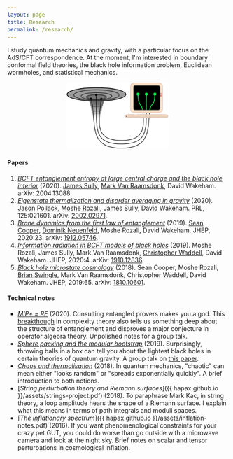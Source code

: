 ```yaml
---
layout: page
title: Research
permalink: /research/
---
```


I study quantum mechanics and gravity, with a particular focus on the
AdS/CFT correspondence.
At the moment, I'm interested in boundary conformal field theories,
the black hole information problem, Euclidean wormholes, and
statistical mechanics.

<figure>
    <div style="text-align:center"><img src ="/images/er=epr.png"
    width="55%" />
	</div>
	</figure>


#### Papers

1. [*BCFT entanglement entropy at large central charge and the black hole interior*](https://arxiv.org/abs/2004.13088)
   (2020). [James Sully](http://inspirehep.net/search?p=author%3AJ.Sully.1%20AND%20collection%3Aciteable), [Mark Van Raamsdonk](https://www.phas.ubc.ca/~mav/vanraamsdonk.html), David Wakeham. arXiv: 2004.13088.
2. [*Eigenstate thermalization and disorder averaging in gravity*](https://journals.aps.org/prl/abstract/10.1103/PhysRevLett.125.021601)
   (2020). [Jason Pollack](https://www.phas.ubc.ca/~jpollack/),
   [Moshe Rozali](https://www.phas.ubc.ca/~rozali/), James Sully,
   David Wakeham. PRL, 125:021601. arXiv:
   [2002.02971](https://arxiv.org/pdf/2002.02971.pdf).
3. [*Brane dynamics from the first law of entanglement*](https://link.springer.com/content/pdf/10.1007/JHEP03(2020)023.pdf)
  (2019). [Sean Cooper](https://seancooper.info/),
  [Dominik Neuenfeld](http://inspirehep.net/search?ln=en&ln=en&p=Dominik+Neuenfeld&of=hb&action_search=Search&sf=&so=d&rm=&rg=25&sc=0),
 Moshe Rozali, David
  Wakeham. JHEP, 2020:23. arXiv: [1912.05746](https://arxiv.org/pdf/1912.05746.pdf).
4. [*Information radiation in BCFT models of black holes*](https://link.springer.com/content/pdf/10.1007/JHEP05(2020)004.pdf)
  (2019). Moshe Rozali,
 James Sully,
 Mark Van Raamsdonk,
  [Christopher Waddell](https://inspirehep.net/literature?sort=mostrecent&size=25&page=1&q=a%20C.Waddell.2),
  David Wakeham. JHEP, 2020:4. arXiv: [1910.12836](https://arxiv.org/pdf/1910.12836.pdf).
5. [*Black hole microstate cosmology*](https://link.springer.com/content/pdf/10.1007%2FJHEP07%282019%29065.pdf)
  (2018). Sean Cooper,
  Moshe Rozali,
  [Brian Swingle](https://sites.google.com/site/physicsmonkey/),
 Mark Van Raamsdonk,
  Christopher Waddell, David Wakeham. JHEP, 2019:65. arXiv:
  [1810.10601](https://arxiv.org/abs/1810.10601).

#### Technical notes

- [*MIP\* = RE*](assets/mipre.pdf) (2020). Consulting entangled
  provers makes you a god. This
  [breakthough](https://arxiv.org/abs/2001.04383) in complexity theory
  also tells us something deep about the structure of entanglement and disproves a major
  conjecture in operator algebra theory. Unpolished notes for a group talk. <!--, showing that entangled provers can convince you of almost anything.-->
- [*Sphere packing and the modular bootstrap*](assets/sphere-packing.pdf)
  (2019). Surprisingly, throwing balls in a box can tell you about the
  lightest black holes in certain theories of quantum gravity. A group
  talk on [this paper](https://arxiv.org/abs/1905.01319).
- [*Chaos and thermalisation*](assets/chaos.pdf) (2018). In quantum
  mechanics, "chaotic" can mean either "looks random" or "spreads exponentially
  quickly". A brief introduction to both notions.
- [*String perturbation theory and Riemann surfaces*]({{
hapax.github.io }}/assets/strings-project.pdf) (2018). To paraphrase
Mark Kac, in string theory, a loop amplitude hears the shape of a
Riemann surface. I explain what this means in terms of path integrals
and moduli spaces.
- [*The inflationary spectrum*]({{ hapax.github.io
  }}/assets/inflation-notes.pdf) (2016). If you want phenomenological
  constraints for your crazy pet GUT, you could do worse than go
  outside with a microwave camera and look at the night sky. Brief
  notes on scalar and tensor perturbations in cosmological inflation.
